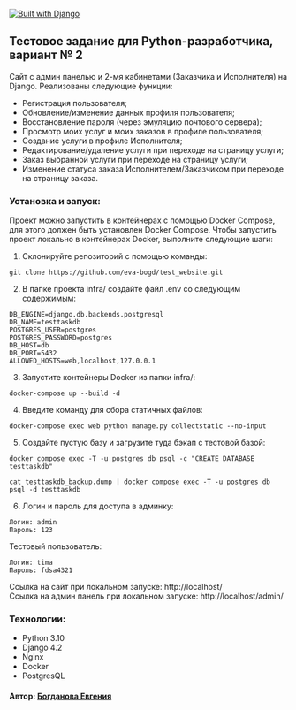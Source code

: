 [![Built with Django](https://img.shields.io/badge/Built_with-Django-32CD32.svg)](https://www.djangoproject.com/)

## Тестовое задание для Python-разработчика, вариант № 2

Сайт с админ панелью и 2-мя кабинетами (Заказчика и Исполнителя) на Django.
Реализованы следующие функции:
- Регистрация пользователя;
- Обновление/изменение данных профиля пользователя;
- Восстановление пароля (через эмуляцию почтового сервера);
- Просмотр моих услуг и моих заказов в профиле пользователя;
- Создание услуги в профиле Исполнителя;
- Редактирование/удаление услуги при переходе на страницу услуги;
- Заказ выбранной услуги при переходе на страницу услуги;
- Изменение статуса заказа Исполнителем/Заказчиком при переходе на страницу заказа.

### Установка и запуск:

Проект можно запустить в контейнерах с помощью Docker Compose, для этого должен быть установлен Docker Compose.
Чтобы запустить проект локально в контейнерах Docker, выполните следующие шаги:

1. Склонируйте репозиторий с помощью команды:

```
git clone https://github.com/eva-bogd/test_website.git
```

2. В папке проекта infra/ создайте файл .env со следующим содержимым:

```
DB_ENGINE=django.db.backends.postgresql
DB_NAME=testtaskdb
POSTGRES_USER=postgres
POSTGRES_PASSWORD=postgres
DB_HOST=db
DB_PORT=5432
ALLOWED_HOSTS=web,localhost,127.0.0.1
```

3. Запустите контейнеры Docker из папки infra/:

```
docker-compose up --build -d
```

4. Введите команду для сбора статичных файлов:

```
docker-compose exec web python manage.py collectstatic --no-input
```

5. Создайте пустую базу и загрузите туда бэкап с тестовой базой:

```
docker compose exec -T -u postgres db psql -c "CREATE DATABASE testtaskdb"
```
```
cat testtaskdb_backup.dump | docker compose exec -T -u postgres db psql -d testtaskdb
```

6. Логин и пароль для доступа в админку:
```
Логин: admin
Пароль: 123
```
Тестовый пользователь:
```
Логин: tima
Пароль: fdsa4321
```
Ссылка на сайт при локальном запуске: http://localhost/ <br>
Ссылка на админ панель при локальном запуске: http://localhost/admin/


### Технологии:

* Python 3.10
* Django 4.2
* Nginx
* Docker
* PostgresQL

#### Автор: [Богданова Евгения](https://github.com/eva-bogd)
